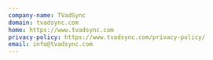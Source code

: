 ```yaml
---
company-name: TVadSync
domain: tvadsync.com
home: https://www.tvadsync.com
privacy-policy: https://www.tvadsync.com/privacy-policy/
email: info@tvadsync.com
---
```




